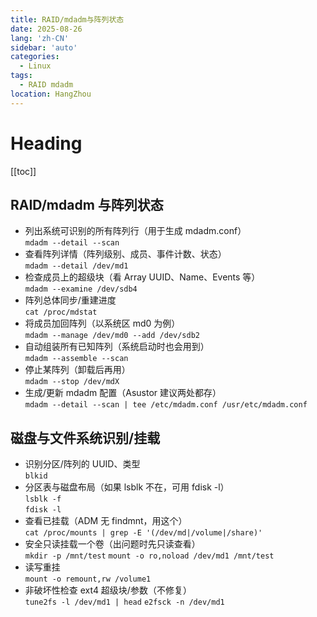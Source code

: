 ```yaml
---
title: RAID/mdadm与阵列状态
date: 2025-08-26
lang: 'zh-CN'
sidebar: 'auto'
categories:
  - Linux
tags:
  - RAID mdadm
location: HangZhou
---
```


# Heading

[[toc]]

## RAID/mdadm 与阵列状态

- 列出系统可识别的所有阵列行（用于生成 mdadm.conf）  
  `mdadm --detail --scan`
- 查看阵列详情（阵列级别、成员、事件计数、状态）  
  `mdadm --detail /dev/md1`
- 检查成员上的超级块（看 Array UUID、Name、Events 等）  
  `mdadm --examine /dev/sdb4`
- 阵列总体同步/重建进度  
  `cat /proc/mdstat`
- 将成员加回阵列（以系统区 md0 为例）  
  `mdadm --manage /dev/md0 --add /dev/sdb2`
- 自动组装所有已知阵列（系统启动时也会用到）  
  `mdadm --assemble --scan`
- 停止某阵列（卸载后再用）  
  `mdadm --stop /dev/mdX`
- 生成/更新 mdadm 配置（Asustor 建议两处都存）  
  `mdadm --detail --scan | tee /etc/mdadm.conf /usr/etc/mdadm.conf`

## 磁盘与文件系统识别/挂载

- 识别分区/阵列的 UUID、类型  
  `blkid`
- 分区表与磁盘布局（如果 lsblk 不在，可用 fdisk -l）  
  `lsblk -f`  
  `fdisk -l`
- 查看已挂载（ADM 无 findmnt，用这个）  
  `cat /proc/mounts | grep -E '(/dev/md|/volume|/share)'`
- 安全只读挂载一个卷（出问题时先只读查看）  
  `mkdir -p /mnt/test`
  `mount -o ro,noload /dev/md1 /mnt/test`
- 读写重挂  
  `mount -o remount,rw /volume1`
- 非破坏性检查 ext4 超级块/参数（不修复）  
  `tune2fs -l /dev/md1 | head`
  `e2fsck -n /dev/md1`
